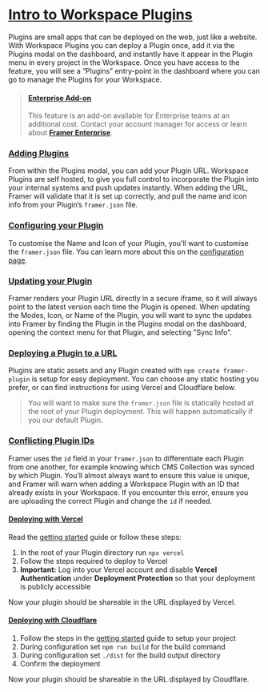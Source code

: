 # [Intro to Workspace Plugins](https://www.framer.com/developers/workspace-plugins#intro-to-workspace-plugins)
Plugins are small apps that can be deployed on the web, just like a website. With Workspace Plugins you can deploy a Plugin once, add it via the Plugins modal on the dashboard, and instantly have it appear in the Plugin menu in every project in the Workspace. Once you have access to the feature, you will see a “Plugins” entry-point in the dashboard where you can go to manage the Plugins for your Workspace.
> #### [Enterprise Add-on](https://www.framer.com/developers/workspace-plugins#enterprise-add-on)
> This feature is an add-on available for Enterprise teams at an additional cost. Contact your account manager for access or learn about [**Framer Enterprise**](https://www.framer.com/enterprise/).
### [Adding Plugins](https://www.framer.com/developers/workspace-plugins#adding-plugins)
From within the Plugins modal, you can add your Plugin URL. Workspace Plugins are self hosted, to give you full control to incorporate the Plugin into your internal systems and push updates instantly. When adding the URL, Framer will validate that it is set up correctly, and pull the name and icon info from your Plugin’s `framer.json` file.
### [Configuring your Plugin](https://www.framer.com/developers/workspace-plugins#configuring-your-plugin)
To customise the Name and Icon of your Plugin, you'll want to customise the `framer.json` file. You can learn more about this on the [configuration page](https://www.framer.com/developers/configuration).
### [Updating your Plugin](https://www.framer.com/developers/workspace-plugins#updating-your-plugin)
Framer renders your Plugin URL directly in a secure iframe, so it will always point to the latest version each time the Plugin is opened. When updating the Modes, Icon, or Name of the Plugin, you will want to sync the updates into Framer by finding the Plugin in the Plugins modal on the dashboard, opening the context menu for that Plugin, and selecting ”Sync Info”.
### [Deploying a Plugin to a URL ](https://www.framer.com/developers/workspace-plugins#deploying-a-plugin-to-a-url)
Plugins are static assets and any Plugin created with `npm create framer-plugin` is setup for easy deployment. You can choose any static hosting you prefer, or can find instructions for using Vercel and Cloudflare below.
> You will want to make sure the `framer.json` file is statically hosted at the root of your Plugin deployment. This will happen automatically if you our default Plugin.
### [Conflicting Plugin IDs](https://www.framer.com/developers/workspace-plugins#conflicting-plugin-ids)
Framer uses the `id` field in your `framer.json` to differentiate each Plugin from one another, for example knowing which CMS Collection was synced by which Plugin. You’ll almost always want to ensure this value is unique, and Framer will warn when adding a Workspace Plugin with an ID that already exists in your Workspace. If you encounter this error, ensure you are uploading the correct Plugin and change the `id` if needed.
#### [Deploying with Vercel](https://www.framer.com/developers/workspace-plugins#deploying-with-vercel)
Read the [getting started](https://vercel.com/docs/frameworks/vite#getting-started) guide or follow these steps:
  1. In the root of your Plugin directory run `npx vercel`
  2. Follow the steps required to deploy to Vercel
  3. **Important:** Log into your Vercel account and disable **Vercel Authentication** under **Deployment Protection** so that your deployment is publicly accessible


Now your plugin should be shareable in the URL displayed by Vercel.
#### [Deploying with Cloudflare](https://www.framer.com/developers/workspace-plugins#deploying-with-cloudflare)
  1. Follow the steps in the [getting started](https://developers.cloudflare.com/pages/framework-guides/deploy-anything/#deploy-with-cloudflare-pages) guide to setup your project
  2. During configuration set `npm run build` for the build command
  3. During configuration set `./dist` for the build output directory
  4. Confirm the deployment


Now your plugin should be shareable in the URL displayed by Cloudflare.

